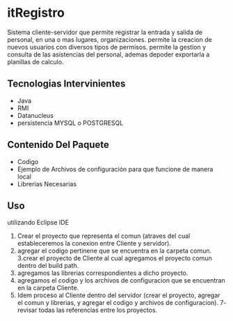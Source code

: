 itRegistro
==========

Sistema cliente-servidor que permite registrar la entrada y salida de personal, en una o mas lugares, organizaciones. permite la creacion de nuevos usuarios con diversos tipos de permisos. permite la gestion y consulta de las asistencias del personal, ademas depoder exportarla a planillas de calculo.

Tecnologias Intervinientes
--------------------------

  - Java
  - RMI
  - Datanucleus
  - persistencia MYSQL o POSTGRESQL
  
Contenido Del Paquete
---------------------

  - Codigo
  - Ejemplo de Archivos de configuración para que funcione de manera local
  - Librerias Necesarias

Uso
---
utilizando Eclipse IDE

  1. Crear el proyecto que representa el comun (atraves del cual estableceremos la conexion entre Cliente y servidor).
  2. agregar el codigo pertinene que se encuentra en la carpeta comun.
  3.crear el proyecto de Cliente al cual agregamos el proyecto comun dentro del build path.
  4. agregamos las librerias correspondientes a dicho proyecto.
  5. agregamos el codigo y los archivos de configuracion que se encuentran en la carpeta Cliente.
  6. Idem proceso al Cliente dentro del servidor (crear el proyecto, agregar el comun y librerias, y agregar el codigo y archivos de configuracion).
  7- revisar todas las referencias entre los proyectos.
